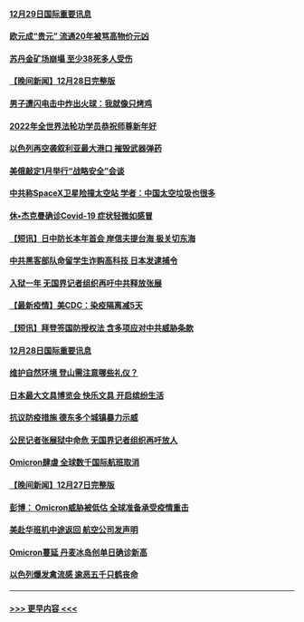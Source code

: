 #### [12月29日国际重要讯息](../pages/prog202/a103305814.md?t=12292001) 
#### [欧元成“贵元” 流通20年被骂高物价元凶](../pages/prog202/a103305743.md?t=12292001) 
#### [苏丹金矿场崩塌 至少38死多人受伤](../pages/prog202/a103305690.md?t=12292001) 
#### [【晚间新闻】12月28日完整版](../pages/prog202/a103305561.md?t=12292001) 
#### [男子遭闪电击中炸出火球：我就像只烤鸡](../pages/prog202/a103304866.md?t=12292001) 
#### [2022年全世界法轮功学员恭祝师尊新年好](../pages/prog202/a103305495.md?t=12292001) 
#### [以色列再空袭叙利亚最大港口 摧毁武器弹药](../pages/prog202/a103305368.md?t=12292001) 
#### [美俄敲定1月举行“战略安全”会谈](../pages/prog202/a103305384.md?t=12292001) 
#### [中共称SpaceX卫星险撞太空站 学者：中国太空垃圾也很多](../pages/prog202/a103305386.md?t=12292001) 
#### [休•杰克曼确诊Covid-19 症状轻微如感冒](../pages/prog202/a103305304.md?t=12292001) 
#### [【短讯】日中防长本年首会 岸信夫提台海 极关切东海](../pages/prog202/a103305156.md?t=12292001) 
#### [中共黑客部队命留学生诈购高科技 日本发逮捕令](../pages/prog202/a103305146.md?t=12292001) 
#### [入狱一年 无国界记者组织再吁中共释放张展](../pages/prog202/a103305179.md?t=12292001) 
#### [【最新疫情】美CDC：染疫隔离减5天](../pages/prog202/a103305167.md?t=12292001) 
#### [【短讯】拜登签国防授权法 含多项应对中共威胁条款](../pages/prog202/a103305158.md?t=12292001) 
#### [12月28日国际重要讯息](../pages/prog202/a103304955.md?t=12292001) 
#### [维护自然环境 登山需注意哪些礼仪？](../pages/prog202/a103304941.md?t=12292001) 
#### [日本最大文具博览会 快乐文具 开启缤纷生活](../pages/prog202/a103304933.md?t=12292001) 
#### [抗议防疫措施 德东多个城镇暴力示威](../pages/prog202/a103304838.md?t=12292001) 
#### [公民记者张展狱中命危 无国界记者组织再吁放人](../pages/prog202/a103304827.md?t=12292001) 
#### [Omicron肆虐 全球数千国际航班取消](../pages/prog202/a103304736.md?t=12292001) 
#### [【晚间新闻】12月27日完整版](../pages/prog202/a103304702.md?t=12292001) 
#### [彭博： Omicron威胁被低估 全球准备承受疫情重击](../pages/prog202/a103304565.md?t=12292001) 
#### [美赴华班机中途返回 航空公司发声明](../pages/prog202/a103304690.md?t=12292001) 
#### [Omicron蔓延 丹麦冰岛创单日确诊新高](../pages/prog202/a103304695.md?t=12292001) 
#### [以色列爆发禽流感 逾恶五千只鹤丧命](../pages/prog202/a103304653.md?t=12292001) 

----
#### [ >>> 更早内容 <<< ](../indexes/prog202-earlier.md)

